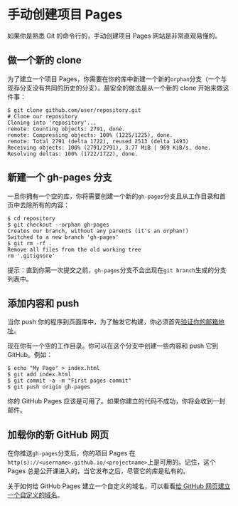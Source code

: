 # 手动创建项目 Pages

如果你是熟悉 Git 的命令行的，手动创建项目 Pages 网站是非常直观易懂的。

## 做一个新的 clone

为了建立一个项目 Pages，你需要在你的库中新建一个新的`orphan`分支（一个与现存分支没有共同的历史的分支）。最安全的做法是从一个新的 clone 开始来做这件事：

```
$ git clone github.com/user/repository.git
# Clone our repository
Cloning into 'repository'...
remote: Counting objects: 2791, done.
remote: Compressing objects: 100% (1225/1225), done.
remote: Total 2791 (delta 1722), reused 2513 (delta 1493)
Receiving objects: 100% (2791/2791), 3.77 MiB | 969 KiB/s, done.
Resolving deltas: 100% (1722/1722), done.
```

## 新建一个 gh-pages 分支

一旦你拥有一个空的库，你将需要创建一个新的`gh-pages`分支且从工作目录和首页中去除所有的内容：

```
$ cd repository
$ git checkout --orphan gh-pages
Creates our branch, without any parents (it's an orphan!)
Switched to a new branch 'gh-pages'
$ git rm -rf .
Remove all files from the old working tree
rm '.gitignore'
```

提示：直到你第一次提交之前，`gh-pages`分支不会出现在`git branch`生成的分支列表中。

## 添加内容和 push

当你 push 你的程序到页面库中，为了触发它构建，你必须首先[验证你的邮箱地址](https://help.github.com/articles/verifying-your-email-address)。

现在你有一个空的工作目录。你可以在这个分支中创建一些内容和 push 它到 GitHub。例如：

```
$ echo "My Page" > index.html
$ git add index.html
$ git commit -a -m "First pages commit"
$ git push origin gh-pages
```

你的 GitHub Pages 应该是可用了。如果你建立的代码不成功，你将会收到一封邮件。

## 加载你的新 GitHub 网页

在你推送`gh-pages`分支后，你的项目 Pages 在`http(s)://<username>.github.io/<projectname>`上是可用的。记住，这个 Pages 总是公开课进入的，当它发布之后，尽管它的库是私有的。

关于如何给 GitHub Pages 建立一个自定义的域名，可以看看[给 GitHub 网页建立一个自定义的域名](set-custom-domains.md)。
